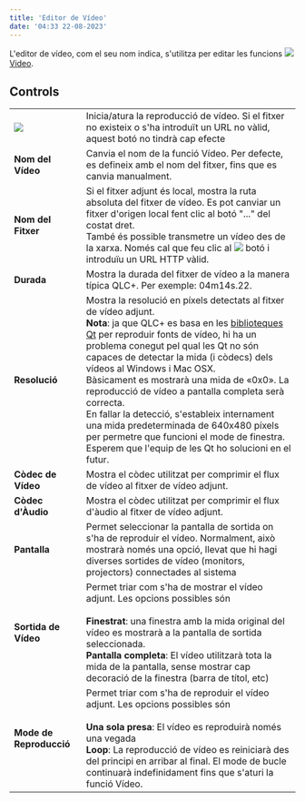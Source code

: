 ```yaml
---
title: 'Editor de Vídeo'
date: '04:33 22-08-2023'
---
```


L'editor de vídeo, com el seu nom indica, s'utilitza per editar les funcions ![](/basics/video.png) [Video](/basics/glossary-and-concepts#video).

Controls
--------

|     |     |
| --- | --- |
| ![](/basics/player_play.png) | Inicia/atura la reproducció de vídeo. Si el fitxer no existeix o s'ha introduït un URL no vàlid, aquest botó no tindrà cap efecte |
| **Nom del Vídeo** | Canvia el nom de la funció Vídeo. Per defecte, es defineix amb el nom del fitxer, fins que es canvia manualment. |
| **Nom del Fitxer** | Si el fitxer adjunt és local, mostra la ruta absoluta del fitxer de vídeo. Es pot canviar un fitxer d'origen local fent clic al botó "..." del costat dret.  <br>També és possible transmetre un vídeo des de la xarxa. Només cal que feu clic al ![](/basics/global.png) botó i introduïu un URL HTTP vàlid. |
| **Durada** | Mostra la durada del fitxer de vídeo a la manera típica QLC+. Per exemple: 04m14s.22. |
| **Resolució** | Mostra la resolució en píxels detectats al fitxer de vídeo adjunt.  <br>**Nota**: ja que QLC+ es basa en les [biblioteques Qt](https://www.qt.io/) per reproduir fonts de vídeo, hi ha un problema conegut pel qual les Qt no són capaces de detectar la mida (i còdecs) dels vídeos al Windows i Mac OSX.  <br>Bàsicament es mostrarà una mida de «0x0». La reproducció de vídeo a pantalla completa serà correcta.  <br>En fallar la detecció, s'estableix internament una mida predeterminada de 640x480 píxels per permetre que funcioni el mode de finestra.  <br>Esperem que l'equip de les Qt ho solucioni en el futur. |
| **Còdec de Vídeo** | Mostra el còdec utilitzat per comprimir el flux de vídeo al fitxer de vídeo adjunt. |
| **Còdec d'Àudio** | Mostra el còdec utilitzat per comprimir el flux d'àudio al fitxer de vídeo adjunt. |
| **Pantalla** | Permet seleccionar la pantalla de sortida on s'ha de reproduir el vídeo. Normalment, això mostrarà només una opció, llevat que hi hagi diverses sortides de vídeo (monitors, projectors) connectades al sistema |
| **Sortida de Vídeo** | Permet triar com s'ha de mostrar el vídeo adjunt. Les opcions possibles són<br><br>**Finestrat**: una finestra amb la mida original del vídeo es mostrarà a la pantalla de sortida seleccionada.<br>**Pantalla completa**: El vídeo utilitzarà tota la mida de la pantalla, sense mostrar cap decoració de la finestra (barra de títol, etc) |
| **Mode de Reproducció** | Permet triar com s'ha de reproduir el vídeo adjunt. Les opcions possibles són<br><br>**Una sola presa**: El vídeo es reproduirà només una vegada<br>**Loop**: La reproducció de vídeo es reiniciarà des del principi en arribar al final. El mode de bucle continuarà indefinidament fins que s'aturi la funció Vídeo. |
